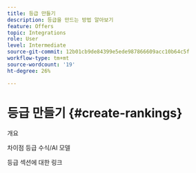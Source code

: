```yaml
---
title: 등급 만들기
description: 등급을 만드는 방법 알아보기
feature: Offers
topic: Integrations
role: User
level: Intermediate
source-git-commit: 12b01cb9de84399e5ede987866609acc10b64c5f
workflow-type: tm+mt
source-wordcount: '19'
ht-degree: 26%

---
```


#  등급 만들기 {#create-rankings}

개요

차이점 등급 수식/AI 모델

등급 섹션에 대한 링크